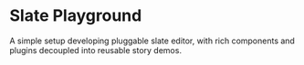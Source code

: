 # Slate Playground

A simple setup developing pluggable slate editor, with rich components and plugins decoupled into reusable story demos.
